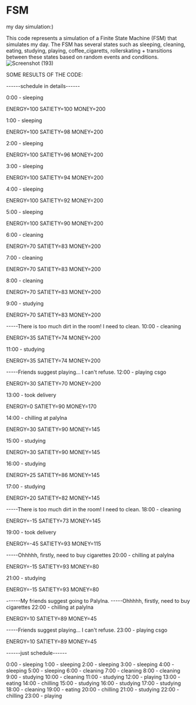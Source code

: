 # FSM
my day simulation:)

This code represents a simulation of a Finite State Machine (FSM) that simulates my day. The FSM has several states such as sleeping, cleaning, eating, studying, playing, coffee_cigaretts, rollerskating + transitions between these states based on random events and conditions.
![Screenshot (193)](https://github.com/moisamidi/FSM/assets/116157321/a12a0c9b-1938-4791-b02f-774c226bab4f)




SOME RESULTS OF THE CODE:

------schedule in details------

0:00 - sleeping

ENERGY=100
SATIETY=100
MONEY=200

1:00 - sleeping

ENERGY=100
SATIETY=98
MONEY=200

2:00 - sleeping

ENERGY=100
SATIETY=96
MONEY=200

3:00 - sleeping

ENERGY=100
SATIETY=94
MONEY=200

4:00 - sleeping

ENERGY=100
SATIETY=92
MONEY=200

5:00 - sleeping

ENERGY=100
SATIETY=90
MONEY=200

6:00 - cleaning

ENERGY=70
SATIETY=83
MONEY=200

7:00 - cleaning

ENERGY=70
SATIETY=83
MONEY=200

8:00 - cleaning

ENERGY=70
SATIETY=83
MONEY=200

9:00 - studying

ENERGY=70
SATIETY=83
MONEY=200

-----There is too much dirt in the room! I need to clean.
10:00 - cleaning

ENERGY=35
SATIETY=74
MONEY=200

11:00 - studying

ENERGY=35
SATIETY=74
MONEY=200

-----Friends suggest playing... I can't refuse.
12:00 - playing csgo

ENERGY=30
SATIETY=70
MONEY=200

13:00 - took delivery

ENERGY=0
SATIETY=90
MONEY=170

14:00 - chilling at palylna

ENERGY=30
SATIETY=90
MONEY=145

15:00 - studying

ENERGY=30
SATIETY=90
MONEY=145

16:00 - studying

ENERGY=25
SATIETY=86
MONEY=145

17:00 - studying

ENERGY=20
SATIETY=82
MONEY=145

-----There is too much dirt in the room! I need to clean.
18:00 - cleaning

ENERGY=-15
SATIETY=73
MONEY=145

19:00 - took delivery

ENERGY=-45
SATIETY=93
MONEY=115

-----Ohhhhh, firstly, need to buy cigarettes
20:00 - chilling at palylna

ENERGY=-15
SATIETY=93
MONEY=80

21:00 - studying

ENERGY=-15
SATIETY=93
MONEY=80

------My friends suggest going to Palylna.
-----Ohhhhh, firstly, need to buy cigarettes
22:00 - chilling at palylna

ENERGY=10
SATIETY=89
MONEY=45

-----Friends suggest playing... I can't refuse.
23:00 - playing csgo

ENERGY=10
SATIETY=89
MONEY=45


------just schedule------

0:00 - sleeping
1:00 - sleeping
2:00 - sleeping
3:00 - sleeping
4:00 - sleeping
5:00 - sleeping
6:00 - cleaning
7:00 - cleaning
8:00 - cleaning
9:00 - studying
10:00 - cleaning
11:00 - studying
12:00 - playing
13:00 - eating
14:00 - chilling
15:00 - studying
16:00 - studying
17:00 - studying
18:00 - cleaning
19:00 - eating
20:00 - chilling
21:00 - studying
22:00 - chilling
23:00 - playing
